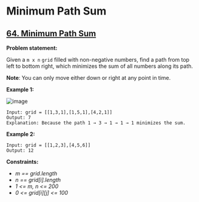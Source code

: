 # Minimum Path Sum

## [64. Minimum Path Sum](https://leetcode.com/problems/minimum-path-sum/)

**Problem statement:**

Given a `m x n` `grid` filled with non-negative numbers, find a path from top left to bottom right, which minimizes the sum of all numbers along its path.

**Note**: You can only move either down or right at any point in time.

**Example 1:**

![image](https://user-images.githubusercontent.com/20440403/200134948-8bec22ae-5521-4e3a-a936-88ccfb392e33.png)

```
Input: grid = [[1,3,1],[1,5,1],[4,2,1]]
Output: 7
Explanation: Because the path 1 → 3 → 1 → 1 → 1 minimizes the sum.
```

**Example 2:**

```
Input: grid = [[1,2,3],[4,5,6]]
Output: 12
```

**Constraints:**

* *m == grid.length*
* *n == grid[i].length*
* *1 <= m, n <= 200*
* *0 <= grid[i][j] <= 100*
